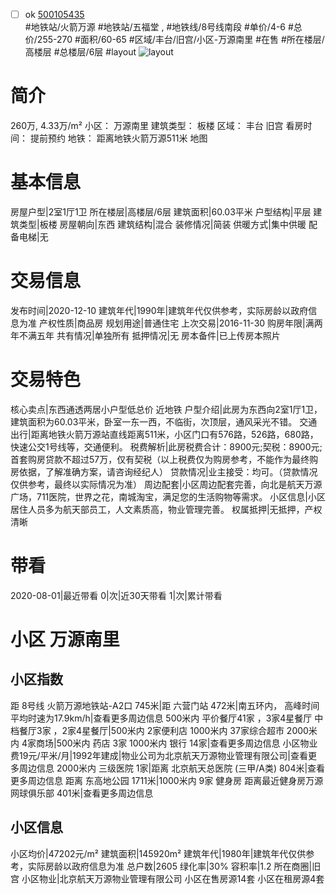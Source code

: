 - [ ] ok [500105435](https://bj.5i5j.com/ershoufang/500105435.html)  
 #地铁站/火箭万源 #地铁站/五福堂 ,  #地铁线/8号线南段
#单价/4-6 #总价/255-270 #面积/60-65   #区域/丰台/旧宫/小区-万源南里 #在售 #所在楼层/高楼层 #总楼层/6层 #layout 
![layout](http://image2.5i5j.com//group1/M00/B4/2D/CgqJMV2n78uALIiZAAMVgC0SPbU907.jpg_P5.jpg) 
# 简介 
 260万,  4.33万/m² 
小区： 万源南里
建筑类型： 板楼
区域： 丰台 旧宫
看房时间： 提前预约
地铁： 距离地铁火箭万源511米 地图
# 基本信息 
 房屋户型|2室1厅1卫
所在楼层|高楼层/6层
建筑面积|60.03平米
户型结构|平层
建筑类型|板楼
房屋朝向|东西
建筑结构|混合
装修情况|简装
供暖方式|集中供暖
配备电梯|无
# 交易信息 
 发布时间|2020-12-10
建筑年代|1990年|建筑年代仅供参考，实际房龄以政府信息为准
产权性质|商品房
规划用途|普通住宅
上次交易|2016-11-30
购房年限|满两年不满五年
共有情况|单独所有
抵押情况|无
房本备件|已上传房本照片
# 交易特色 
 核心卖点|东西通透两居小户型低总价 近地铁
户型介绍|此房为东西向2室1厅1卫，建筑面积为60.03平米，卧室一东一西，不临街，次顶层，通风采光不错。
交通出行|距离地铁火箭万源站直线距离511米，小区门口有576路，526路，680路，快速公交1号线等，交通便利。
税费解析|此房税费合计：8900元;契税：8900元;首套购房贷款不超过57万，仅有契税（以上税费仅为购房参考，不能作为最终购房依据，了解准确方案，请咨询经纪人）
贷款情况|业主接受：均可。（贷款情况仅供参考，最终以实际情况为准）
周边配套|小区周边配套完善，向北是航天万源广场，711医院，世界之花，南城淘宝，满足您的生活购物等需求。
小区信息|小区居住人员多为航天部员工，人文素质高，物业管理完善。
权属抵押|无抵押，产权清晰
# 带看 
 2020-08-01|最近带看	 0|次|近30天带看	 1|次|累计带看
# 小区 万源南里
## 小区指数 
 距 8号线 火箭万源地铁站-A2口 745米|距 六营门站 472米|南五环内， 高峰时间平均时速为17.9km/h|查看更多周边信息
500米内 平价餐厅41家 ，3家4星餐厅
中档餐厅3家 ，2家4星餐厅|500米内 2家便利店
1000米内 37家综合超市
2000米内 4家商场|500米内 药店 3家
1000米内 银行 14家|查看更多周边信息
小区物业费19元/平米/月|1992年建成|物业公司为北京航天万源物业管理有限公司|查看更多周边信息
2000米内 三级医院 1家|距离 北京航天总医院 (三甲/A类) 804米|查看更多周边信息
距离 东高地公园 1711米|1000米内 9家 健身房
距离最近健身房万源网球俱乐部 401米|查看更多周边信息
## 小区信息 
 小区均价|47202元/m²
建筑面积|145920m²
建筑年代|1980年|建筑年代仅供参考，实际房龄以政府信息为准
总户数|2605
绿化率|30%
容积率|1.2
所在商圈|旧宫
小区物业|北京航天万源物业管理有限公司
小区在售房源14套
小区在租房源4套
